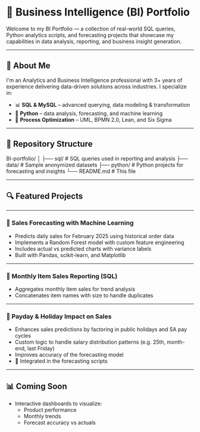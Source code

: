 # 🧠 Business Intelligence (BI) Portfolio

Welcome to my BI Portfolio — a collection of real-world SQL queries, Python analytics scripts, and forecasting projects that showcase my capabilities in data analysis, reporting, and business insight generation.

---

## 🚀 About Me

I'm an Analytics and Business Intelligence professional with 3+ years of experience delivering data-driven solutions across industries. I specialize in:

- 📊 **SQL & MySQL** – advanced querying, data modeling & transformation  
- 🐍 **Python** – data analysis, forecasting, and machine learning  
- 🧠 **Process Optimization** – UML, BPMN 2.0, Lean, and Six Sigma  

---

## 📂 Repository Structure

BI-portfolio/
│
├── sql/                    # SQL queries used in reporting and analysis
├── data/                   # Sample anonymized datasets
├── python/                 # Python projects for forecasting and insights
└── README.md               # This file

---

## 🔍 Featured Projects

---

### 📅 Sales Forecasting with Machine Learning  
- Predicts daily sales for February 2025 using historical order data  
- Implements a Random Forest model with custom feature engineering  
- Includes actual vs predicted charts with variance labels  
- Built with Pandas, scikit-learn, and Matplotlib  

---

### 🛒 Monthly Item Sales Reporting (SQL)
- Aggregates monthly item sales for trend analysis  
- Concatenates item names with size to handle duplicates  

---

### 📌 Payday & Holiday Impact on Sales  
- Enhances sales predictions by factoring in public holidays and SA pay cycles  
- Custom logic to handle salary distribution patterns (e.g. 25th, month-end, last Friday)  
- Improves accuracy of the forecasting model  
- 📁 Integrated in the forecasting scripts

---

## 📊 Coming Soon

- Interactive dashboards to visualize:
  - Product performance  
  - Monthly trends  
  - Forecast accuracy vs actuals  